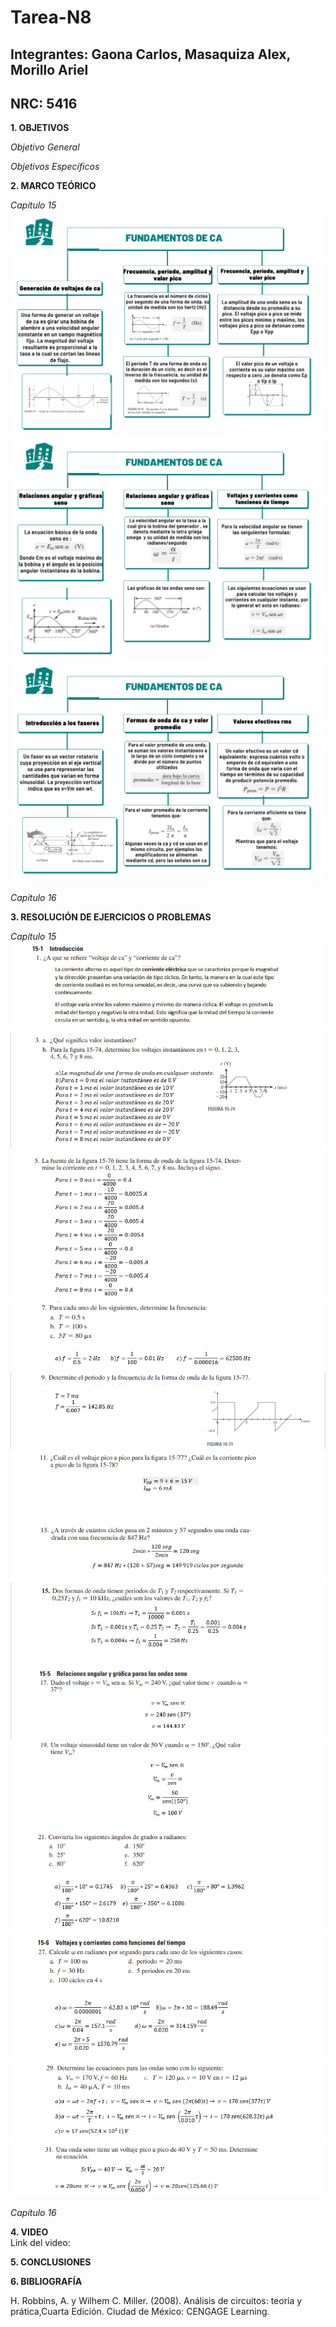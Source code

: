 # Tarea-N8
## Integrantes: Gaona Carlos, Masaquiza Alex, Morillo Ariel
## NRC: 5416

**1. OBJETIVOS**

_Objetivo General_



_Objetivos Específicos_

**2. MARCO TEÓRICO**


_Capítulo 15_     
![Mapa15]( https://github.com/AlexMP98/Tarea-N8/blob/main/Imagenes/Cap15.png )     
![Mapa15_1]( https://github.com/AlexMP98/Tarea-N8/blob/main/Imagenes/Cap15_1.png )     
![Mapa15_2]( https://github.com/AlexMP98/Tarea-N8/blob/main/Imagenes/Cap15_2.png )



_Capítulo 16_



**3. RESOLUCIÓN DE EJERCICIOS O PROBLEMAS**

_Capítulo 15_     
![1]( https://github.com/AlexMP98/Tarea-N8/blob/main/Imagenes/1.png )     
![3]( https://github.com/AlexMP98/Tarea-N8/blob/main/Imagenes/3.png )     
![5]( https://github.com/AlexMP98/Tarea-N8/blob/main/Imagenes/5.png )      
![7]( https://github.com/AlexMP98/Tarea-N8/blob/main/Imagenes/7.png )      
![9]( https://github.com/AlexMP98/Tarea-N8/blob/main/Imagenes/9.png )      
![11-13]( https://github.com/AlexMP98/Tarea-N8/blob/main/Imagenes/11-13.png )       
![15-17]( https://github.com/AlexMP98/Tarea-N8/blob/main/Imagenes/15-17.png )      
![19-21]( https://github.com/AlexMP98/Tarea-N8/blob/main/Imagenes/19-21.png )     
![27]( https://github.com/AlexMP98/Tarea-N8/blob/main/Imagenes/27.png )     
![29]( https://github.com/AlexMP98/Tarea-N8/blob/main/Imagenes/29.png )      
![31]( https://github.com/AlexMP98/Tarea-N8/blob/main/Imagenes/31.png )     




_Capítulo 16_


**4. VIDEO**         
Link del video:  



**5. CONCLUSIONES**




**6. BIBLIOGRAFÍA**

H. Robbins, A. y Wilhem C. Miller. (2008). Análisis de circuitos: teoría y prática,Cuarta Edición. Ciudad de México: CENGAGE Learning.



